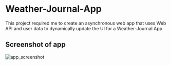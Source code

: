 # Weather-Journal-App
This project required me to create an asynchronous web app that uses Web API and user data to dynamically update the UI for a Weather-Journal App.
## Screenshot of app
![app_screenshot](/relative/path/to/img.jpg?raw=true "App Screenshot")


